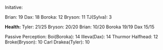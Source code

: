 Initative:

Brian: 19
Dax: 18
Boroka: 12
Bryson: 11
TJ(Sylva): 3

**Health:**
Tyler: 21/25
Bryson: 20/20
Brian: 10/20
Boroka 19/19
Dax 15/15

Passive Perception:
Boi(Boroka): 14
Illeva(Dax): 14
Thurmor Halfhead: 12
Broke(Bryson): 10
Carl Drakea(Tyler): 10

